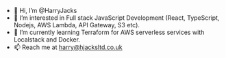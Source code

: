 - 👋 Hi, I’m @HarryJacks
- 👀 I’m interested in Full stack JavaScript Development (React, TypeScript, Nodejs, AWS Lambda, API Gateway, S3 etc).
- 🌱 I’m currently learning Terraform for AWS serverless services with Localstack and Docker.
- 📫 Reach me at harry@hjacksltd.co.uk

<!---
HarryJacks/HarryJacks is a ✨ special ✨ repository because its `README.md` (this file) appears on your GitHub profile.
You can click the Preview link to take a look at your changes.
--->
